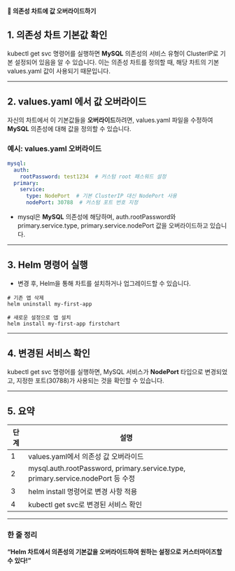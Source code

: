 **🎯 의존성 차트에 값 오버라이드하기**

## **1. 의존성 차트 기본값 확인**

kubectl get svc 명령어를 실행하면 **MySQL** 의존성의 서비스 유형이 ClusterIP로 기본 설정되어 있음을 알 수 있습니다. 이는 의존성 차트를 정의할 때, 해당 차트의 기본 values.yaml 값이 사용되기 때문입니다.

---

## **2. values.yaml 에서 값 오버라이드**

자신의 차트에서 이 기본값들을 **오버라이드**하려면, values.yaml 파일을 수정하여 **MySQL** 의존성에 대해 값을 정의할 수 있습니다.

### **예시: values.yaml 오버라이드**

```yml
mysql:
  auth:
    rootPassword: test1234  # 커스텀 root 패스워드 설정
  primary:
    service:
      type: NodePort  # 기본 ClusterIP 대신 NodePort 사용
      nodePort: 30788  # 커스텀 포트 번호 지정
```

- mysql은 **MySQL** 의존성에 해당하며, auth.rootPassword와 primary.service.type, primary.service.nodePort 값을 오버라이드하고 있습니다.

---

## **3. Helm 명령어 실행**

- 변경 후, Helm을 통해 차트를 설치하거나 업그레이드할 수 있습니다.

```
# 기존 앱 삭제
helm uninstall my-first-app

# 새로운 설정으로 앱 설치
helm install my-first-app firstchart
```

  

---

## **4. 변경된 서비스 확인**

kubectl get svc 명령어를 실행하면, MySQL 서비스가 **NodePort** 타입으로 변경되었고, 지정한 포트(30788)가 사용되는 것을 확인할 수 있습니다.

---

## **5. 요약**

|**단계**|**설명**|
|---|---|
|1|values.yaml에서 의존성 값 오버라이드|
|2|mysql.auth.rootPassword, primary.service.type, primary.service.nodePort 등 수정|
|3|helm install 명령어로 변경 사항 적용|
|4|kubectl get svc로 변경된 서비스 확인|

---
### **한 줄 정리**

**“Helm 차트에서 의존성의 기본값을 오버라이드하여 원하는 설정으로 커스터마이즈할 수 있다!”**

